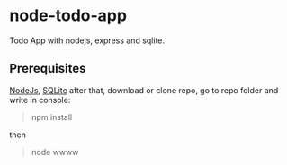 # node-todo-app
Todo App with nodejs, express and sqlite.

## Prerequisites

[NodeJs](https://nodejs.org/download/), [SQLite](https://www.sqlite.org)
after that, download or clone repo, go to repo folder and write in console:
> npm install

then 
> node wwww

